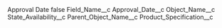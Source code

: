 <?xml version="1.0" encoding="UTF-8"?>
<CustomMetadata xmlns="http://soap.sforce.com/2006/04/metadata" xmlns:xsi="http://www.w3.org/2001/XMLSchema-instance" xmlns:xsd="http://www.w3.org/2001/XMLSchema">
    <label>Approval Date</label>
    <protected>false</protected>
    <values>
        <field>Field_Name__c</field>
        <value xsi:type="xsd:string">Approval_Date__c</value>
    </values>
    <values>
        <field>Object_Name__c</field>
        <value xsi:type="xsd:string">State_Availability__c</value>
    </values>
    <values>
        <field>Parent_Object_Name__c</field>
        <value xsi:type="xsd:string">Product_Specification__c</value>
    </values>
</CustomMetadata>
